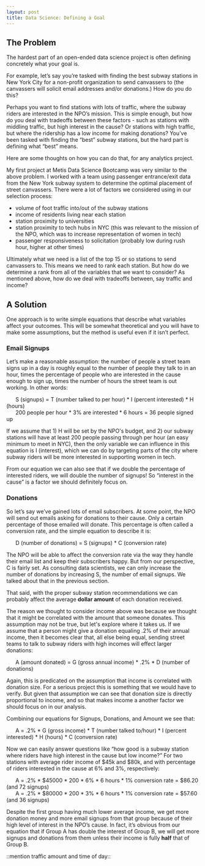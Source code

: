 ```yaml
---
layout: post
title: Data Science: Defining a Goal
---
```

## The Problem
The hardest part of an open-ended data science project is often defining concretely what your goal is.

For example, let’s say you’re tasked with finding the best subway stations in New York City for a non-profit organization to send canvassers to (the canvassers will solicit email addresses and/or donations.) How do you do this?

Perhaps you want to find stations with lots of traffic, where the subway riders are interested in the NPO’s mission. This is simple enough, but how do you deal with tradeoffs between these factors - such as stations with middling traffic, but high interest in the cause? Or stations with high traffic, but where the ridership has a low income for making donations? You’ve been tasked with finding the “best” subway stations, but the hard part is defining what “best” means.

Here are some thoughts on how you can do that, for any analytics project.

My first project at Metis Data Science Bootcamp was very similar to the above problem. I worked with a team using passenger entrance/exit data from the New York subway system to determine the optimal placement of street canvassers. There were a lot of factors we considered using in our selection process:
- volume of foot traffic into/out of the subway stations
- income of residents living near each station
- station proximity to universities
- station proximity to tech hubs in NYC (this was relevant to the mission of the NPO, which was to increase representation of women in tech)
- passenger responsiveness to solicitation (probably low during rush hour, higher at other times)

Ultimately what we need is a list of the top 15 or so stations to send canvassers to. This means we need to rank each station. But how do we determine a rank from all of the variables that we want to consider? As mentioned above, how do we deal with tradeoffs between, say traffic and income?

## A Solution
One approach is to write simple equations that describe what variables affect your outcomes. This will be somewhat theoretical and you will have to make some assumptions, but the method is useful even if it isn’t perfect.

### Email Signups
Let’s make a reasonable assumption: the number of people a street team signs up in a day is roughly equal to the number of people they talk to in an hour, times the percentage of people who are interested in the cause enough to sign up, times the number of hours the street team is out working. In other words:

&nbsp;&nbsp;&nbsp;&nbsp;&nbsp;&nbsp;S (signups) = T (number talked to per hour) * I (percent interested) * H (hours)  
&nbsp;&nbsp;&nbsp;&nbsp;&nbsp;&nbsp;200 people per hour * 3% are interested * 6 hours = 36 people signed up

If we assume that 1) H will be set by the NPO's budget, and 2) our subway stations will have at least 200 people passing through per hour (an easy minimum to meet in NYC), then the only variable we can influence in this equation is I (interest), which we can do by targeting parts of the city where subway riders will be more interested in supporting women in tech.

From our equation we can also see that if we double the percentage of interested riders, we will double the number of signups! So “interest in the cause” is a factor we should definitely focus on.

### Donations
So let’s say we’ve gained lots of email subscribers. At some point, the NPO will send out emails asking for donations to their cause. Only a certain percentage of those emailed will donate. This percentage is often called a conversion rate, and the simple equation to describe it is:

&nbsp;&nbsp;&nbsp;&nbsp;&nbsp;&nbsp;D (number of donations) = S (signups) * C (conversion rate)

The NPO will be able to affect the conversion rate via the way they handle their email list and keep their subscribers happy. But from our perspective, C is fairly set. As consulting data scientists, we can only increase the number of donations by increasing S, the number of email signups. We talked about that in the previous section.

That said, with the proper subway station recommendations we can probably affect the average **dollar amount** of each donation received.

The reason we thought to consider income above was because we thought that it might be correlated with the amount that someone donates. This assumption may not be true, but let's explore where it takes us. If we assume that a person might give a donation equaling .2% of their annual income, then it becomes clear that, all else being equal, sending street teams to talk to subway riders with high incomes will effect larger donations:

&nbsp;&nbsp;&nbsp;&nbsp;&nbsp;&nbsp;A (amount donated) = G (gross annual income) * .2% * D (number of donations)

Again, this is predicated on the assumption that income is correlated with donation size. For a serious project this is something that we would have to verify. But given that assumption we can see that donation size is directly proportional to income, and so that makes income a another factor we should focus on in our analysis.

Combining our equations for Signups, Donations, and Amount we see that:

&nbsp;&nbsp;&nbsp;&nbsp;&nbsp;&nbsp;A = .2% * G (gross income) * T (number talked to/hour) * I (percent interested) * H (hours) * C (conversion rate)

Now we can easily answer questions like “how good is a subway station where riders have high interest in the cause but low income?” For two stations with average rider income of $45k and $80k, and with percentage of riders interested in the cause at 6% and 3%, respectively:

&nbsp;&nbsp;&nbsp;&nbsp;&nbsp;&nbsp;A = .2% * $45000 * 200 * 6% * 6 hours * 1% conversion rate = $86.20 (and 72 signups)  
&nbsp;&nbsp;&nbsp;&nbsp;&nbsp;&nbsp;A = .2% * $80000 * 200 * 3% * 6 hours * 1% conversion rate = $57.60 (and 36 signups)

Despite the first group having much lower average income, we get more donation money and more email signups from that group because of their high level of interest in the NPO’s cause. In fact, it’s obvious from our equation that if Group A has double the interest of Group B, we will get more signups and donations from them unless their income is fully **half** that of Group B.

::mention traffic amount and time of day::
